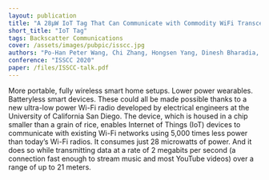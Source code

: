 ```yaml
---
layout: publication
title: "A 28μW IoT Tag That Can Communicate with Commodity WiFi Transceivers via a Single-Side-Band QPSK Backscatter Communication Technique"
short_title: "IoT Tag"
tags: Backscatter Communications
cover: /assets/images/pubpic/isscc.jpg
authors: "Po-Han Peter Wang, Chi Zhang, Hongsen Yang, Dinesh Bharadia, Patrick P. Mercier"
conference: "ISSCC 2020"
paper: /files/ISSCC-talk.pdf
---
```

More portable, fully wireless smart home setups. Lower power wearables. Batteryless smart devices. These could all be made possible thanks to a new ultra-low power Wi-Fi radio developed by electrical engineers at the University of California San Diego. The device, which is housed in a chip smaller than a grain of rice, enables Internet of Things (IoT) devices to communicate with existing Wi-Fi networks using 5,000 times less power than today’s Wi-Fi radios. It consumes just 28 microwatts of power. And it does so while transmitting data at a rate of 2 megabits per second (a connection fast enough to stream music and most YouTube videos) over a range of up to 21 meters.